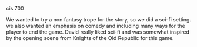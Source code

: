 cis 700

  
We wanted to try a non fantasy trope for the story, so we did a sci-fi setting. we also wanted an emphasis on comedy and including many ways for the player to end the game. David really liked sci-fi and was somewhat inspired by the opening scene from Knights of the Old Republic for this game. 
